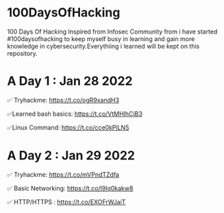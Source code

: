 # 100DaysOfHacking
100 Days Of Hacking
Inspired from Infosec Community from i have started #100daysofhacking to keep myself busy in learning and gain more knowledge in cybersecurity.Everythiing i learned will be kept on this repository.

# A Day 1 : Jan 28 2022

✅ Tryhackme: https://t.co/ogR9xandH3

✅Learned bash basics: https://t.co/VtMHIhCjB3

✅Linux Command: https://t.co/cce0kPlLN5

# A Day 2 : Jan 29 2022

✅ Tryhackme: https://t.co/mVPndTZdfa

✅ Basic Networking: https://t.co/I9lq0kakw8

✅ HTTP/HTTPS : https://t.co/EXOFrWJajT
